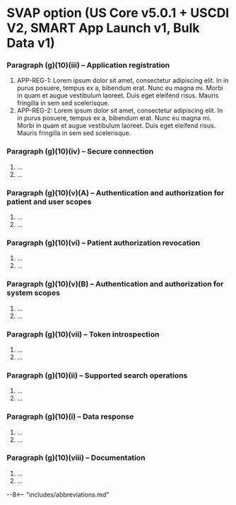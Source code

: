 # SVAP option (US Core v5.0.1 + USCDI V2, SMART App Launch v1, Bulk Data v1)

### Paragraph (g)(10)(iii) – Application registration

1. APP-REG-1: Lorem ipsum dolor sit amet, consectetur adipiscing elit. In in purus posuere, tempus ex a, bibendum erat. Nunc eu magna mi. Morbi in quam et augue vestibulum laoreet. Duis eget eleifend risus. Mauris fringilla in sem sed scelerisque.
1. APP-REG-2: Lorem ipsum dolor sit amet, consectetur adipiscing elit. In in purus posuere, tempus ex a, bibendum erat. Nunc eu magna mi. Morbi in quam et augue vestibulum laoreet. Duis eget eleifend risus. Mauris fringilla in sem sed scelerisque.

### Paragraph (g)(10)(iv) – Secure connection

1. ...
1. ...

### Paragraph (g)(10)(v)(A) – Authentication and authorization for patient and user scopes

1. ...
1. ...

### Paragraph (g)(10)(vi) – Patient authorization revocation

1. ...
1. ...

### Paragraph (g)(10)(v)(B) – Authentication and authorization for system scopes

1. ...
1. ...

### Paragraph (g)(10)(vii) – Token introspection

1. ...
1. ...

### Paragraph (g)(10)(ii) – Supported search operations

1. ...
1. ...

### Paragraph (g)(10)(i) – Data response

1. ...
1. ...

### Paragraph (g)(10)(viii) – Documentation

1. ...
1. ...

--8<-- "includes/abbreviations.md"